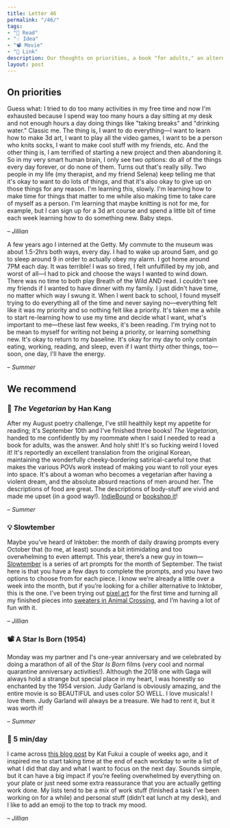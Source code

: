```yaml
---
title: Letter 46
permalink: "/46/"
tags:
- "📖 Read"
- "💡 Idea"
- "📽️ Movie"
- "🔗 Link"
description: Our thoughts on priorities, a book "for adults," an alternative to Inktober, a Judy Garland movie, and a tip for feeling less bad about work. 
layout: post
---
```


## On priorities

Guess what: I tried to do too many activities in my free time and now I'm exhausted because I spend way too many hours a day sitting at my desk and not enough hours a day doing things like "taking breaks" and "drinking water." Classic me. The thing is, I want to do everything—I want to learn how to make 3d art, I want to play all the video games, I want to be a person who knits socks, I want to make cool stuff with my friends, etc. And the other thing is, I am terrified of starting a new project and then abandoning it. So in my very smart human brain, I only see two options: do all of the things every day forever, or do none of them. Turns out that's really silly. Two people in my life (my therapist, and my friend Selena) keep telling me that it's okay to want to do lots of things, and that it's also okay to give up on those things for any reason. I'm learning this, slowly. I'm learning how to make time for things that matter to me while also making time to take care of myself as a person. I'm learning that maybe knitting is not for me, for example, but I can sign up for a 3d art course and spend a little bit of time each week learning how to do something new. Baby steps.

– *Jillian*

A few years ago I interned at the Getty. My commute to the museum was about 1.5-2hrs both ways, every day. I had to wake up around 5am, and go to sleep around 9 in order to actually obey my alarm. I got home around 7PM each day. It was terrible! I was so tired, I felt unfulfilled by my job, and worst of all—I had to pick and choose the ways I wanted to wind down. There was no time to both play Breath of the Wild AND read. I couldn't see my friends if I wanted to have dinner with my family. I just didn't have time, no matter which way I swung it. When I went back to school, I found myself trying to do everything all of the time and never saying no—everything felt like it was my priority and so nothing felt like a priority. It's taken me a while to start re-learning how to use my time and decide what I want, what's important to me—these last few weeks, it's been reading. I'm trying not to be mean to myself for writing not being a priority, or learning something new. It's okay to return to my baseline. It's okay for my day to only contain eating, working, reading, and sleep, even if I want thirty other things, too—soon, one day, I'll have the energy.

– *Summer*

## We recommend

### 📖 *The Vegetarian* by Han Kang

After my August poetry challenge, I've still healthily kept my appetite for reading; it's September 10th and I've finished three books! *The Vegetarian,* handed to me confidently by my roommate when I said I needed to read a book for adults, was the answer. And holy shit!  It's so fucking weird I loved it! It's reportedly an excellent translation from the original Korean, maintaining the wonderfully cheeky-bordering satirical-careful tone that makes the various POVs *work* instead of making you want to roll your eyes into space. It's about a woman who becomes a vegetarian after having a violent dream, and the absolute absurd reactions of men around her. The descriptions of food are great. The descriptions of body-stuff are vivid and made me upset (in a good way!). [IndieBound](https://www.indiebound.org/book/9781101906118) or [bookshop it](https://bookshop.org/books/the-vegetarian/9781101906118)!

– *Summer*

### 💡 Slowtember

Maybe you’ve heard of Inktober: the month of daily drawing prompts every October that (to me, at least) sounds a bit intimidating and too overwhelming to even attempt. This year, there’s a new guy in town—[Slowtember](https://twitter.com/megaelod/status/1299348851405590528?s=21) is a series of art prompts for the month of September. The twist here is that you have a few days to complete the prompts, and you have two options to choose from for each piece. I know we’re already a little over a week into the month, but if you’re looking for a chiller alternative to Inktober, this is the one. I’ve been trying out [pixel art](https://twitter.com/jilliangmeehan/status/1300917215731089410?s=21) for the first time and turning all my finished pieces into [sweaters in Animal Crossing](https://twitter.com/wafflecrossing/status/1301213430691528704?s=21), and I’m having a lot of fun with it.

– *Jillian*

### 📽️ A Star Is Born (1954)

Monday was my partner and I's one-year anniversary and we celebrated by doing a marathon of all of the *Star Is Born* films (very cool and normal quarantine anniversary activities!). Although the 2018 one with Gaga will always hold a strange but special place in my heart, I was honestly so enchanted by the 1954 version. Judy Garland is obviously amazing, and the entire movie is so BEAUTIFUL and uses color SO WELL. I love musicals! I love them. Judy Garland will always be a treasure. We had to rent it, but it was worth it!

– *Summer*

### 🔗 5 min/day

I came across [this blog post](https://www.katfukui.com/5-min-day) by Kat Fukui a couple of weeks ago, and it inspired me to start taking time at the end of each workday to write a list of what I did that day and what I want to focus on the next day. Sounds simple, but it can have a big impact if you’re feeling overwhelmed by everything on your plate or just need some extra reassurance that you are actually getting work done. My lists tend to be a mix of work stuff (finished a task I’ve been working on for a while) and personal stuff (didn’t eat lunch at my desk), and I like to add an emoji to the top to track my mood.

– *Jillian*
